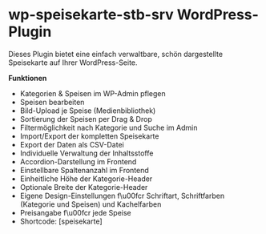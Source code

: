 # wp-speisekarte-stb-srv WordPress-Plugin

Dieses Plugin bietet eine einfach verwaltbare, schön dargestellte Speisekarte auf Ihrer WordPress-Seite.

**Funktionen**
- Kategorien & Speisen im WP-Admin pflegen
- Speisen bearbeiten
- Bild-Upload je Speise (Medienbibliothek)
- Sortierung der Speisen per Drag & Drop
- Filtermöglichkeit nach Kategorie und Suche im Admin
- Import/Export der kompletten Speisekarte
- Export der Daten als CSV-Datei
- Individuelle Verwaltung der Inhaltsstoffe
- Accordion-Darstellung im Frontend
- Einstellbare Spaltenanzahl im Frontend
- Einheitliche Höhe der Kategorie-Header
- Optionale Breite der Kategorie-Header
- Eigene Design-Einstellungen f\u00fcr Schriftart, Schriftfarben (Kategorie und Speisen) und Kachelfarben
- Preisangabe f\u00fcr jede Speise
- Shortcode: [speisekarte]
